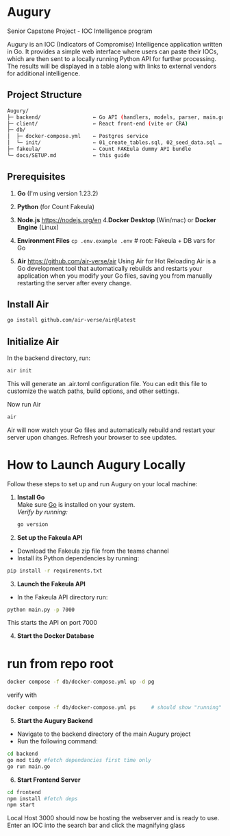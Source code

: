 # Augury

Senior Capstone Project - IOC Intelligence program

Augury is an IOC (Indicators of Compromise) Intelligence application written in Go. It provides a simple web interface where users can paste their IOCs, which are then sent to a locally running Python API for further processing.
The results will be displayed in a table along with links to external vendors for additional intelligence.

## Project Structure

```bash
Augury/
├─ backend/                 ← Go API (handlers, models, parser, main.go)
├─ client/                  ← React front‑end (vite or CRA)
├─ db/
│  ├─ docker-compose.yml    ← Postgres service
│  └─ init/                 ← 01_create_tables.sql, 02_seed_data.sql …
├─ fakeula/                 ← Count FAKEula dummy API bundle
└─ docs/SETUP.md            ← this guide 


```


## Prerequisites

1. **Go** (I'm using version 1.23.2)
2. **Python** (for Count Fakeula)
3. **Node.js** https://nodejs.org/en
4.**Docker Desktop** (Win/mac) or **Docker Engine** (Linux)
   
5. **Environment Files**
  `cp .env.example .env`               # root: Fakeula + DB vars for Go

6. **Air** https://github.com/air-verse/air
Using Air for Hot Reloading
Air is a Go development tool that automatically rebuilds and restarts your application when you modify your Go files, saving you from manually restarting the server after every change.

## Install Air

```bash
go install github.com/air-verse/air@latest
```

## Initialize Air

In the backend directory, run:

```bash
air init
```

This will generate an .air.toml configuration file. You can edit this file to customize the watch paths, build options, and other settings.

Now run Air

```bash
air
```

Air will now watch your Go files and automatically rebuild and restart your server upon changes. Refresh your browser to see updates.

# How to Launch Augury Locally

Follow these steps to set up and run Augury on your local machine:

1. **Install Go**  
   Make sure [Go](https://go.dev/dl/) is installed on your system.  
   _Verify by running:_

   ```bash
   go version
   ```

2. **Set up the Fakeula API**

- Download the Fakeula zip file from the teams channel
- Install its Python dependencies by running:

```bash
pip install -r requirements.txt
```

3. **Launch the Fakeula API**

- In the Fakeula API directory run:

```bash
python main.py -p 7000
```

This starts the API on port 7000

4. **Start the Docker Database**
# run from repo root
```bash
docker compose -f db/docker-compose.yml up -d pg
```
verify with
```bash 
docker compose -f db/docker-compose.yml ps     # should show "running"
```

5. **Start the Augury Backend**

- Navigate to the backend directory of the main Augury project
- Run the following command:

```bash
cd backend 
go mod tidy #fetch dependancies first time only
go run main.go
```


6. **Start Frontend Server**

```bash
cd frontend
npm imstall #fetch deps
npm start
```
Local Host 3000 should now be hosting the webserver and is ready to use.
Enter an IOC into the search bar and click the magnifying glass


